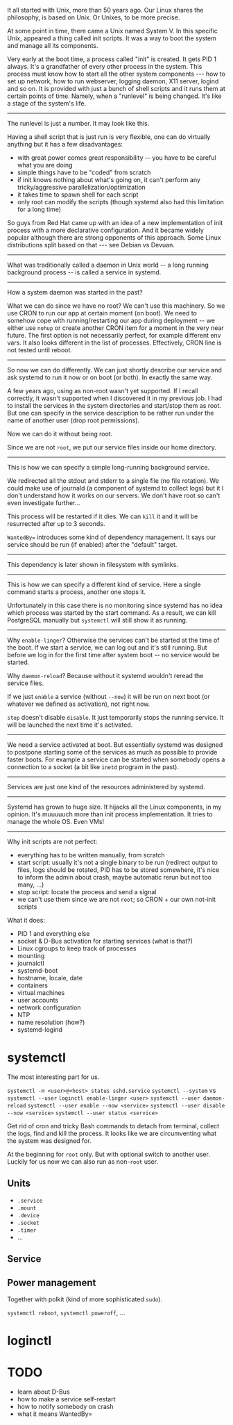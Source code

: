 It all started with Unix, more than 50 years ago. Our Linux shares the
philosophy, is based on Unix. Or Unixes, to be more precise.

At some point in time, there came a Unix named System V. In this specific Unix,
appeared a thing called init scripts. It was a way to boot the system and
manage all its components.

Very early at the boot time, a process called "init" is created. It gets PID 1
always. It's a grandfather of every other process in the system. This process
must know how to start all the other system components --- how to set up
network, how to run webserver, logging daemon, X11 server, logind and so on. It
is provided with just a bunch of shell scripts and it runs them at certain
points of time. Namely, when a "runlevel" is being changed. It's like a stage
of the system's life.

---

The runlevel is just a number. It may look like this.

Having a shell script that is just run is very flexible, one can do virtually
anything but it has a few disadvantages:
* with great power comes great responsibility -- you have to be careful what
  you are doing
* simple things have to be "coded" from scratch
* if init knows nothing about what's going on, it can't perform any
  tricky/aggressive parallelization/optimization
* it takes time to spawn shell for each script
* only root can modify the scripts (though systemd also had this limitation for
  a long time)

So guys from Red Hat came up with an idea of a new implementation of init
process with a more declarative configuration. And it became widely popular
although there are strong opponents of this approach. Some Linux distributions
split based on that --- see Debian vs Devuan.

---

What was traditionally called a daemon in Unix world -- a long running
background process -- is called a service in systemd.

---

How a system daemon was started in the past?

What we can do since we have no root? We can't use this machinery. So we use
CRON to run our app at certain moment (on boot). We need to somehow cope with
running/restarting our app during deployment -- we either use `nohup` or create
another CRON item for a moment in the very near future. The first option is not
necessarily perfect, for example different env vars. It also looks different in
the list of processes. Effectively, CRON line is not tested until reboot.

---

So now we can do differently. We can just shortly describe our service and ask
systemd to run it now or on boot (or both). In exactly the same way.

A few years ago, using as non-root wasn't yet supported. If I recall correctly,
it wasn't supported when I discovered it in my previous job. I had to install
the services in the system directories and start/stop them as root. But one can
specify in the service description to be rather run under the name of another
user (drop root permissions).

Now we can do it without being root.

Since we are not `root`, we put our service files inside our home directory.

---

This is how we can specify a simple long-running background service.

We redirected all the stdout and stderr to a single file (no file rotation). We
could make use of journald (a component of systemd to collect logs) but it I
don't understand how it works on our servers. We don't have root so can't even
investigate further...

This process will be restarted if it dies. We can `kill` it and it will be
resurrected after up to 3 seconds.

`WantedBy=` introduces some kind of dependency management. It says our service
should be run (if enabled) after the "default" target.

---

This dependency is later shown in filesystem with symlinks.

---

This is how we can specify a different kind of service. Here a single command
starts a process, another one stops it.

Unfortunately in this case there is no
monitoring since systemd has no idea which process was started by the start
command. As a result, we can kill PostgreSQL manually but `systemctl` will
still show it as running.

---

Why `enable-linger`? Otherwise the services can't be started at the time of the boot. If we start a service, we can log out and it's still running. But before
we log in for the first time after system boot -- no service would be started.

Why `daemon-reload`? Because without it systemd wouldn't reread the service
files.

If we just `enable` a service (without `--now`) it will be run on next boot (or
whatever we defined as activation), not right now.

`stop` doesn't disable `disable`. It just temporarily stops the running
service. It will be launched the next time it's activated.

---

We need a service activated at boot. But essentially systemd was designed to
postpone starting some of the services as much as possible to provide faster
boots. For example a service can be started when somebody opens a connection to
a socket (a bit like `inetd` program in the past).

---

Services are just one kind of the resources administered by systemd.

---

Systemd has grown to huge size. It hijacks all the Linux components, in my
opinion. It's muuuuuch more than init process implementation. It tries to
manage the whole OS. Even VMs!

---

Why init scripts are not perfect:
* everything has to be written manually, from scratch
* start script: usually it's not a single binary to be run (redirect output to
  files, logs should be rotated, PID has to be stored somewhere, it's nice to
  inform the admin about crash, maybe automatic rerun but not too many, ...)
* stop script: locate the process and send a signal
* we can't use them since we are not `root`; so CRON + our own not-init scripts

What it does:
* PID 1 and everything else
* socket & D-Bus activation for starting services (what is that?)
* Linux cgroups to keep track of processes
* mounting
* journalctl
* systemd-boot
* hostname, locale, date
* containers
* virtual machines
* user accounts
* network configuration
* NTP
* name resolution (how?)
* systemd-logind

# systemctl
The most interesting part for us.

`systemctl -H <user>@<host> status sshd.service`
`systemctl --system` vs `systemctl --user`
`loginctl enable-linger <user>`
`systemctl --user daemon-reload`
`systemctl --user enable --now <service>`
`systemctl --user disable --now <service>`
`systemctl --user status <service>`

Get rid of cron and tricky Bash commands to detach from terminal, collect the
logs, find and kill the process. It looks like we are circumventing what the
system was designed for.

At the beginning for `root` only. But with optional switch to another user.
Luckily for us now we can also run as non-`root` user.

## Units

* `.service`
* `.mount`
* `.device`
* `.socket`
* `.timer`
* ...

## Service


## Power management
Together with polkit (kind of more sophisticated `sudo`).

`systemctl reboot`, `systemctl poweroff`, ...

# loginctl

# TODO
* learn about D-Bus
* how to make a service self-restart
* how to notify somebody on crash
* what it means WantedBy=
